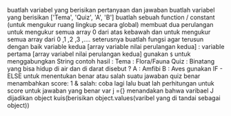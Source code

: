 buatlah variabel yang berisikan pertanyaan dan jawaban
buatlah variabel yang berisikan ['Tema', 'Quiz', 'A', 'B']
buatlah sebuah function / constant (untuk mengukur ruang lingkup secara global)
membuat dua perulangan untuk mengukur semua array 0 dari atas kebawah dan untuk mengukur semua array dari 0 ,1 ,2 ,3 ,.... seterusnya
buatlah fungsi agar terusun dengan baik variable kedua [array variable nilai perulangan kedua] : variable pertama [array variabel nilai perulangan kedua]
    gunakan `$` untuk menggabungkan String
    contoh hasil :  Tema : Flora/Fauna
                    Quiz : Binatang yang bisa hidup di air dan di darat disebut ?
                    A : Amfibi
                    B : Aves
gunakan IF - ELSE untuk menentukan benar atau salah suatu jawaban quiz benar menambahkan score: 1 & salah: coba lagi
lalu buat lah perhitungan untuk score untuk jawaban yang benar
var j ={} menandakan bahwa varibael J dijadikan object
kuis(berisikan object.values(varibel yang di tandai sebagai object))
